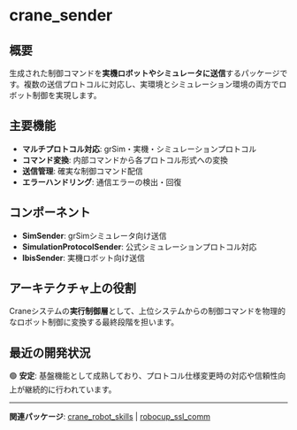 # crane_sender

## 概要

生成された制御コマンドを**実機ロボットやシミュレータに送信**するパッケージです。複数の送信プロトコルに対応し、実環境とシミュレーション環境の両方でロボット制御を実現します。

## 主要機能

- **マルチプロトコル対応**: grSim・実機・シミュレーションプロトコル
- **コマンド変換**: 内部コマンドから各プロトコル形式への変換
- **送信管理**: 確実な制御コマンド配信
- **エラーハンドリング**: 通信エラーの検出・回復

## コンポーネント

- **SimSender**: grSimシミュレータ向け送信
- **SimulationProtocolSender**: 公式シミュレーションプロトコル対応
- **IbisSender**: 実機ロボット向け送信

## アーキテクチャ上の役割

Craneシステムの**実行制御層**として、上位システムからの制御コマンドを物理的なロボット制御に変換する最終段階を担います。

## 最近の開発状況

🟢 **安定**: 基盤機能として成熟しており、プロトコル仕様変更時の対応や信頼性向上が継続的に行われています。

---

**関連パッケージ**: [crane_robot_skills](./crane_robot_skills.md) | [robocup_ssl_comm](./robocup_ssl_comm.md)
